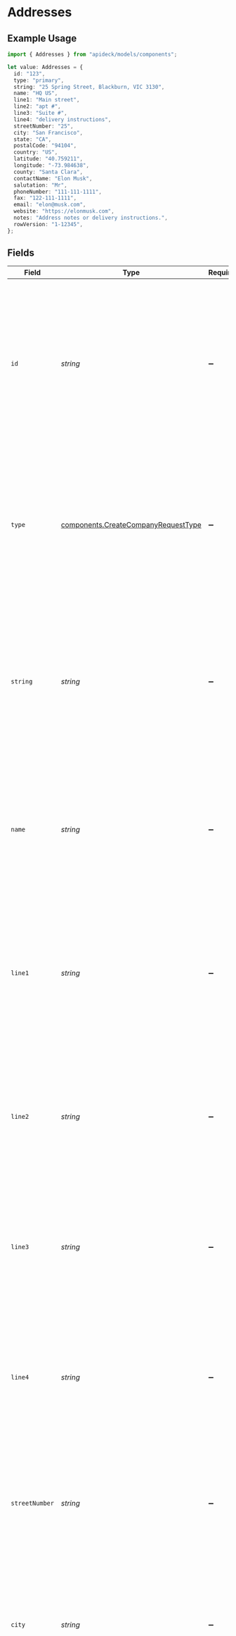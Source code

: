 # Addresses

## Example Usage

```typescript
import { Addresses } from "apideck/models/components";

let value: Addresses = {
  id: "123",
  type: "primary",
  string: "25 Spring Street, Blackburn, VIC 3130",
  name: "HQ US",
  line1: "Main street",
  line2: "apt #",
  line3: "Suite #",
  line4: "delivery instructions",
  streetNumber: "25",
  city: "San Francisco",
  state: "CA",
  postalCode: "94104",
  country: "US",
  latitude: "40.759211",
  longitude: "-73.984638",
  county: "Santa Clara",
  contactName: "Elon Musk",
  salutation: "Mr",
  phoneNumber: "111-111-1111",
  fax: "122-111-1111",
  email: "elon@musk.com",
  website: "https://elonmusk.com",
  notes: "Address notes or delivery instructions.",
  rowVersion: "1-12345",
};
```

## Fields

| Field                                                                                                                                                                                                                                                                                            | Type                                                                                                                                                                                                                                                                                             | Required                                                                                                                                                                                                                                                                                         | Description                                                                                                                                                                                                                                                                                      | Example                                                                                                                                                                                                                                                                                          |
| ------------------------------------------------------------------------------------------------------------------------------------------------------------------------------------------------------------------------------------------------------------------------------------------------ | ------------------------------------------------------------------------------------------------------------------------------------------------------------------------------------------------------------------------------------------------------------------------------------------------ | ------------------------------------------------------------------------------------------------------------------------------------------------------------------------------------------------------------------------------------------------------------------------------------------------ | ------------------------------------------------------------------------------------------------------------------------------------------------------------------------------------------------------------------------------------------------------------------------------------------------ | ------------------------------------------------------------------------------------------------------------------------------------------------------------------------------------------------------------------------------------------------------------------------------------------------ |
| `id`                                                                                                                                                                                                                                                                                             | *string*                                                                                                                                                                                                                                                                                         | :heavy_minus_sign:                                                                                                                                                                                                                                                                               | A unique identifier for each address object within the addresses array. This ID is used to distinguish between different addresses and is particularly useful for updates or deletions of specific addresses. It is optional and can be left blank if not applicable.                            | 123                                                                                                                                                                                                                                                                                              |
| `type`                                                                                                                                                                                                                                                                                           | [components.CreateCompanyRequestType](../../models/components/createcompanyrequesttype.md)                                                                                                                                                                                                       | :heavy_minus_sign:                                                                                                                                                                                                                                                                               | Specifies the type of address, such as 'billing' or 'shipping'. This helps categorize the address for specific business functions and ensures that the correct address is used for the right purpose. It is optional but recommended for clarity.                                                | primary                                                                                                                                                                                                                                                                                          |
| `string`                                                                                                                                                                                                                                                                                         | *string*                                                                                                                                                                                                                                                                                         | :heavy_minus_sign:                                                                                                                                                                                                                                                                               | The full address in a single string format, used when structured address data is not available. This field allows for flexibility in address input, accommodating various formats and international addresses. It is optional and can be used when detailed address components are not provided. | 25 Spring Street, Blackburn, VIC 3130                                                                                                                                                                                                                                                            |
| `name`                                                                                                                                                                                                                                                                                           | *string*                                                                                                                                                                                                                                                                                         | :heavy_minus_sign:                                                                                                                                                                                                                                                                               | A descriptive name for the address, such as 'Headquarters' or 'Warehouse'. This name helps identify the address within the company's records and can be used for quick reference. It is optional and can be omitted if not needed.                                                               | HQ US                                                                                                                                                                                                                                                                                            |
| `line1`                                                                                                                                                                                                                                                                                          | *string*                                                                                                                                                                                                                                                                                         | :heavy_minus_sign:                                                                                                                                                                                                                                                                               | The primary address line for the company, including details such as street number, street name, and apartment or suite number. This field helps in accurately locating the company and is optional, allowing flexibility in address entry.                                                       | Main street                                                                                                                                                                                                                                                                                      |
| `line2`                                                                                                                                                                                                                                                                                          | *string*                                                                                                                                                                                                                                                                                         | :heavy_minus_sign:                                                                                                                                                                                                                                                                               | An additional address line for the company, often used for supplementary information like building name or floor number. This field is optional and provides extra space for detailed address information if needed.                                                                             | apt #                                                                                                                                                                                                                                                                                            |
| `line3`                                                                                                                                                                                                                                                                                          | *string*                                                                                                                                                                                                                                                                                         | :heavy_minus_sign:                                                                                                                                                                                                                                                                               | A third address line for the company, which can be used for any additional address details that do not fit in the first two lines. This optional field ensures comprehensive address documentation.                                                                                              | Suite #                                                                                                                                                                                                                                                                                          |
| `line4`                                                                                                                                                                                                                                                                                          | *string*                                                                                                                                                                                                                                                                                         | :heavy_minus_sign:                                                                                                                                                                                                                                                                               | A fourth address line for the company, allowing for further address details if necessary. This optional field supports extensive address information, ensuring all relevant details are captured.                                                                                                | delivery instructions                                                                                                                                                                                                                                                                            |
| `streetNumber`                                                                                                                                                                                                                                                                                   | *string*                                                                                                                                                                                                                                                                                         | :heavy_minus_sign:                                                                                                                                                                                                                                                                               | The specific street number of the company's address, crucial for precise location identification. This optional field can be used to enhance the accuracy of the address provided.                                                                                                               | 25                                                                                                                                                                                                                                                                                               |
| `city`                                                                                                                                                                                                                                                                                           | *string*                                                                                                                                                                                                                                                                                         | :heavy_minus_sign:                                                                                                                                                                                                                                                                               | Specifies the city where the company is located. This field helps in geographically categorizing the company within the CRM system. It should be a valid city name to ensure accurate location data.                                                                                             | San Francisco                                                                                                                                                                                                                                                                                    |
| `state`                                                                                                                                                                                                                                                                                          | *string*                                                                                                                                                                                                                                                                                         | :heavy_minus_sign:                                                                                                                                                                                                                                                                               | Indicates the state or region where the company is situated. This information is used to further refine the company's geographical location in the CRM. Ensure it is a valid state or region name for proper categorization.                                                                     | CA                                                                                                                                                                                                                                                                                               |
| `postalCode`                                                                                                                                                                                                                                                                                     | *string*                                                                                                                                                                                                                                                                                         | :heavy_minus_sign:                                                                                                                                                                                                                                                                               | Represents the postal code for the company's address, crucial for precise location mapping. It should conform to the postal code format of the respective country to ensure accuracy.                                                                                                            | 94104                                                                                                                                                                                                                                                                                            |
| `country`                                                                                                                                                                                                                                                                                        | *string*                                                                                                                                                                                                                                                                                         | :heavy_minus_sign:                                                                                                                                                                                                                                                                               | Denotes the country where the company is based, using the ISO 3166-1 alpha-2 code. This field is essential for international categorization and must be a valid two-letter country code.                                                                                                         | US                                                                                                                                                                                                                                                                                               |
| `latitude`                                                                                                                                                                                                                                                                                       | *string*                                                                                                                                                                                                                                                                                         | :heavy_minus_sign:                                                                                                                                                                                                                                                                               | Specifies the latitude coordinate of the company's address, aiding in precise geographical positioning. It should be a valid latitude value to ensure accurate mapping within the CRM.                                                                                                           | 40.759211                                                                                                                                                                                                                                                                                        |
| `longitude`                                                                                                                                                                                                                                                                                      | *string*                                                                                                                                                                                                                                                                                         | :heavy_minus_sign:                                                                                                                                                                                                                                                                               | The longitude coordinate of the company's address. This property is used to pinpoint the exact geographical location of the company on a map. It should be a valid string representation of a longitude value, typically ranging from -180 to 180 degrees.                                       | -73.984638                                                                                                                                                                                                                                                                                       |
| `county`                                                                                                                                                                                                                                                                                         | *string*                                                                                                                                                                                                                                                                                         | :heavy_minus_sign:                                                                                                                                                                                                                                                                               | The county or sublocality of the company's address. This field helps in identifying the specific administrative region within a larger area, which can be crucial for regional operations or compliance. It should be a valid string representing the county name.                               | Santa Clara                                                                                                                                                                                                                                                                                      |
| `contactName`                                                                                                                                                                                                                                                                                    | *string*                                                                                                                                                                                                                                                                                         | :heavy_minus_sign:                                                                                                                                                                                                                                                                               | The full name of the primary contact person at the company's address. This information is essential for establishing direct communication with the company and should be a valid string containing the contact's name.                                                                           | Elon Musk                                                                                                                                                                                                                                                                                        |
| `salutation`                                                                                                                                                                                                                                                                                     | *string*                                                                                                                                                                                                                                                                                         | :heavy_minus_sign:                                                                                                                                                                                                                                                                               | The salutation or title of the contact person at the company's address. This property is used to address the contact person respectfully and appropriately in communications. It should be a valid string such as 'Mr.', 'Ms.', 'Dr.', etc.                                                      | Mr                                                                                                                                                                                                                                                                                               |
| `phoneNumber`                                                                                                                                                                                                                                                                                    | *string*                                                                                                                                                                                                                                                                                         | :heavy_minus_sign:                                                                                                                                                                                                                                                                               | The phone number associated with the company's address. This is used for direct telephonic communication with the company and should be a valid string formatted according to international or local standards.                                                                                  | 111-111-1111                                                                                                                                                                                                                                                                                     |
| `fax`                                                                                                                                                                                                                                                                                            | *string*                                                                                                                                                                                                                                                                                         | :heavy_minus_sign:                                                                                                                                                                                                                                                                               | The fax number associated with the company's address. This property is optional and should be formatted as a standard fax number. It helps in maintaining comprehensive contact details for the company within the CRM system.                                                                   | 122-111-1111                                                                                                                                                                                                                                                                                     |
| `email`                                                                                                                                                                                                                                                                                          | *string*                                                                                                                                                                                                                                                                                         | :heavy_minus_sign:                                                                                                                                                                                                                                                                               | The email address linked to the company's address. This optional field should be a valid email format and is used for electronic communication purposes, ensuring that the company can be contacted efficiently through the CRM.                                                                 | elon@musk.com                                                                                                                                                                                                                                                                                    |
| `website`                                                                                                                                                                                                                                                                                        | *string*                                                                                                                                                                                                                                                                                         | :heavy_minus_sign:                                                                                                                                                                                                                                                                               | The website URL associated with the company's address. This optional property should be a valid URL format and provides a direct link to the company's online presence, enhancing the CRM's contact information.                                                                                 | https://elonmusk.com                                                                                                                                                                                                                                                                             |
| `notes`                                                                                                                                                                                                                                                                                          | *string*                                                                                                                                                                                                                                                                                         | :heavy_minus_sign:                                                                                                                                                                                                                                                                               | Additional notes related to the company's address. This optional field allows for any extra information or comments that might be relevant to the address, aiding in detailed record-keeping within the CRM.                                                                                     | Address notes or delivery instructions.                                                                                                                                                                                                                                                          |
| `rowVersion`                                                                                                                                                                                                                                                                                     | *string*                                                                                                                                                                                                                                                                                         | :heavy_minus_sign:                                                                                                                                                                                                                                                                               | A binary value used to track changes to the address object. This optional field is crucial for concurrency control, as it helps detect updates and prevent data conflicts by incrementing with each modification.                                                                                | 1-12345                                                                                                                                                                                                                                                                                          |